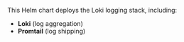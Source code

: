 This Helm chart deploys the Loki logging stack, including:
- **Loki** (log aggregation)
- **Promtail** (log shipping)
